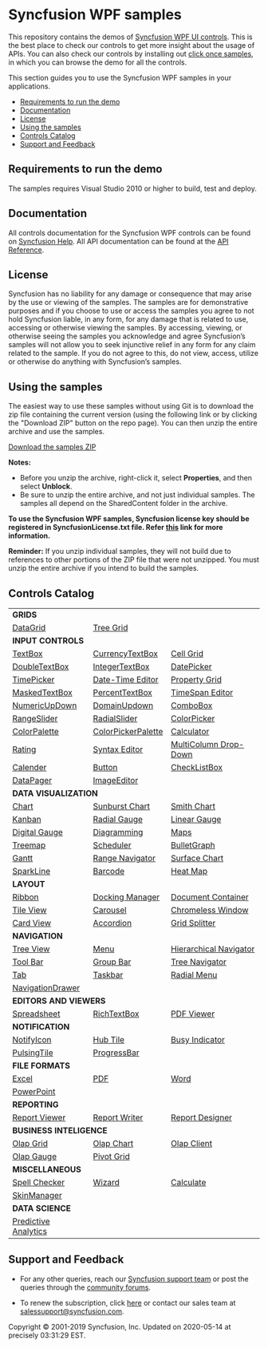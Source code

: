 # Syncfusion WPF samples 

This repository contains the demos of [Syncfusion WPF UI controls](https://www.syncfusion.com/products/wpf?utm_source=github&utm_medium=listing). This is the best place to check our controls to get more insight about the usage of APIs. You can also check our controls by installing out [click once samples](https://www.syncfusion.com/demos), in which you can browse the demo for all the controls.

This section guides you to use the Syncfusion WPF samples in your applications.

* [Requirements to run the demo](#requirements-to-run-the-demo)
* [Documentation](#documentation)
* [License](#license)
* [Using the samples](#using-the-samples)
* [Controls Catalog](#controls-catalog)
* [Support and Feedback](#support-and-feedback)

## <a name="requirements-to-run-the-demo"></a>Requirements to run the demo ##

The samples requires Visual Studio 2010 or higher to build, test and deploy. 

## <a name="documentation"></a>Documentation ##

All controls documentation for the Syncfusion WPF controls can be found on [Syncfusion Help](https://help.syncfusion.com/wpf/welcome-to-syncfusion-essential-wpf?utm_source=github&utm_medium=listing). All API documentation can be found at the [API Reference](https://help.syncfusion.com/cr/wpf?utm_source=github&utm_medium=listing).

## <a name="license"></a>License ##

Syncfusion has no liability for any damage or consequence that may arise by the use or viewing of the samples. The samples are for demonstrative purposes and if you choose to use or access the samples you agree to not hold Syncfusion liable, in any form, for any damage that is related to use, accessing or otherwise viewing the samples. By accessing, viewing, or otherwise seeing the samples you acknowledge and agree Syncfusion’s samples will not allow you to seek injunctive relief in any form for any claim related to the sample. If you do not agree to this, do not view, access, utilize or otherwise do anything with Syncfusion’s samples.

## <a name="using-the-samples"></a>Using the samples ##

The easiest way to use these samples without using Git is to download the zip file containing the current version (using the following link or by clicking the "Download ZIP" button on the repo page). You can then unzip the entire archive and use the samples.

   [Download the samples ZIP](../../archive/master.zip)

   **Notes:** 
   * Before you unzip the archive, right-click it, select **Properties**, and then select **Unblock**.
   * Be sure to unzip the entire archive, and not just individual samples. The samples all depend on the SharedContent folder in the archive.  

**To use the Syncfusion WPF samples, Syncfusion license key should be registered in SyncfusionLicense.txt file. Refer [this](https://www.syncfusion.com/kb/9002?utm_source=github&utm_medium=listing) link for more information.**



**Reminder:** If you unzip individual samples, they will not build due to references to other portions of the ZIP file that were not unzipped. You must unzip the entire archive if you intend to build the samples.


## <a name="controls-catalog"></a>Controls Catalog ## 

<table>
  <tr>
    <td colspan="3" rowspan="1">
    <b>GRIDS<b>
    </td>
</tr>    
<tr>
  <td>
    <a href="DataGrid">DataGrid</a>
  </td>
  <td>
    <a href="TreeGrid">Tree Grid</a>
  </td>
  <td/>
</tr>
<tr> 
  <td colspan="3" rowspan="1"><b>INPUT CONTROLS</b></td>
</tr>
<tr>
  
<td>
<a href="AutoComplete">TextBox</a>
</td>
<td>
<a href="Input%20Controls/Currency%20TextBox">CurrencyTextBox</a>
</td>
<td>
    <a href="GridControl">Cell Grid</a>
  </td>
</tr>
  <tr>
  <td>
<a href="Input%20Controls/Double%20TextBox">DoubleTextBox</a>
</td>
  <td>
<a href="Input%20Controls/Integer%20TextBox">IntegerTextBox</a>
</td>
  <td>
<a href="DateTimePicker/DatePicker">DatePicker</a>
</td>

</tr>
   <tr>
   <td>
  <a href="DateTimePicker/TimePicker">TimePicker</a>
</td>
<td>
<a href="Input%20Controls/DateTime%20Edit">Date-Time Editor</a>
</td>
<td>
    <a href="PropertyGrid">Property Grid</a>
  </td>
</tr>
  
   <tr>
    <td>
    <a href="Input%20Controls/Masked%20Text%20Box">MaskedTextBox</a>
</td>
  <td>
<a href="Input%20Controls/Percent%20TextBox">PercentTextBox</a>
</td>
<td>
<a href="Input%20Controls/TimeSpan%20Edit">TimeSpan Editor</a>
</td>
</tr>
<tr>
<td>
<a href="Input%20Controls/UpDown">NumericUpDown</a>
</td>
  <td>
<a href="Input%20Controls/Domain%20UpDown">DomainUpdown</a>
</td>
<td>
<a href="ComboBoxAdv">ComboBox</a>
</td>
</tr>
<tr>
<td>
<a href="Range%20Slider/Range%20Slider">RangeSlider</a>
</td>
<td>
<a href="RadialSlider">RadialSlider</a>
</td>
<td>
<a href="Color%20Picker/Color%20Picker">ColorPicker</a>
</td>
</tr>
<tr>
<td>
<a href="ColorPallete">ColorPalette</a>
</td>
<td>
<a href="Color%20Picker/Color%20Picker%20Palette">ColorPickerPalette</a>
</td>
<td>
<a href="Calculator/Calculator">Calculator</a>
</td>
</tr>
<tr>
<td>
<a href="Rating">Rating</a>
</td>
<td>
  <a href="Syntax%20Editor/Language-Based%20Highlighting">Syntax Editor</a>
</td>
<td>
<a href="MultiColumn%20Dropdown/MultiColumnDropDownDemo">MultiColumn Drop-Down</a>
</td>
</tr>
<tr>
<td>
<a href="Calendar">Calender</a>
</td>
<td>
<a href="Buttons">Button</a>
</td>
<td>
<a href="CheckListBox">CheckListBox</a>
</td>
</tr>
<tr>
<td>
<a href="DataPager">DataPager</td>
</td>
<td>
<a href="Image%20Editor">ImageEditor</a>
</td>
<td/>
</tr>

<tr>
    <td colspan="3" rowspan="1">
    <b>DATA VISUALIZATION<b>
    </td>
</tr>  
  
  <tr>
<td>
<a href="Chart">Chart</a>
</td>
<td>
<a href="Sunburst%20Chart">Sunburst Chart</a>
</td>
<td>
<a href="Smith%20Chart">Smith Chart</a>
</td>

</tr>
  <tr>
  <td>
<a href="Kanban">Kanban</a>
</td>
<td>
<a href="Gauges/CircularGauge">Radial Gauge</a>
</td>
<td>
<a href="Gauges/LinearGauge">Linear Gauge</a>
</td>

</tr>
   <tr>
   <td>
<a href="Gauges/DigitalGauge">Digital Gauge</a>
</td>
<td>
<a href="Diagram">Diagramming</a>
</td>
<td>
<a href="Map">Maps</a>
</td>
</tr>
  
   <tr>
   <td>
<a href="TreeMap">Treemap</a>
</td>
<td>
<a href="Schedule">Scheduler</a>
</td>
<td>
<a href="BulletGraph">BulletGraph</a>
</td>

</tr>
<tr>
<td>
<a href="Gantt">Gantt</a>
</td>
<td>
<a href="Chart/DateTimeRangeNavigator">Range Navigator</a>
</td>
<td>
<a href="Chart/Surface%20Chart">Surface Chart</a>
</td>
</tr>
<tr>
<td>
<a href="Chart/SparkLine">SparkLine</a>
</td>

<td>
<a href="Barcode">Barcode</a>
</td>
<td>
<a href="HeatMap">Heat Map</a>
</td>
</tr>

<tr> 
  <td colspan="3" rowspan="1"><b>LAYOUT</b></td>
</tr>
<tr>
  <td>
<a href="Ribbon">Ribbon</a>
</td>
<td>
<a href="Docking%20Manager">Docking Manager</a>
</td>
<td>
<a href="Docking%20Manager/Document%20Container">Document Container</a>
</td>

</tr>
  <tr>
  <td>
<a href="Tile%20View">Tile View</a>
</td>
  <td>
<a href="Carousel/Carousel">Carousel</a>
</td>
  <td>
<a href="Chromeless%20Window/Chromeless%20Window">Chromeless Window</a>
</td>

</tr>
<tr>
<td>
<a href="Card%20View/Card%20View">Card View</a>
</td>
<td>
<a href="Accordion">Accordion</a>
</td>
<td>
<a href="GridSplitter/Getting%20Started">Grid Splitter</a>
</td>
</tr>

<tr> 
  <td colspan="3" rowspan="1"><b>NAVIGATION</b></td>
</tr>
<tr>
  <td>
<a href="Tree%20View">Tree View</a>
</td>
<td>
<a href="Menu%20Control">Menu</a>
</td>
<td>
<a href="Hierarchy%20Navigator/Getting%20Started">Hierarchical Navigator</a>
</td>
</tr>
  <tr>
  <td>
<a href="ToolBar/Getting%20Started">Tool Bar</a>
</td>

  <td>
<a href="GroupBar">Group Bar</a>
</td>
 <td>
<a href="TreeNavigator">Tree Navigator</a>
</td>
</tr>
  <tr>
  
</tr>
<tr>
  <td>
<a href="TabControl">Tab</a>
</td>
<td>
<a href="TaskBar/Getting%20Started">Taskbar</a>
</td>
<td>
<a href="RadialMenu">Radial Menu</a>
</td>
</tr>
<tr>
<td>
<a href="Navigation%20Drawer/Getting%20Started">NavigationDrawer</a>
</td>
<td/>
<td/>
</tr>

<tr><td colspan="3" rowspan="1"><b>EDITORS AND VIEWERS</b></td></tr>
<tr>
<td>
    <a href="Spreadsheet">Spreadsheet</a>
  </td>
  
 <td>
<a href="RichTextBox">RichTextBox</a>
</td>
<td>
<a href="PDF%20Viewer">PDF Viewer</a>
</td>
</tr>

<tr><td colspan="3" rowspan="1"><b> NOTIFICATION</b></td></tr>
<tr>
<td>
<a href="Notify%20Icon/Notify%20Icon">NotifyIcon</a>
</td>
<td>
<a href="HubTile">Hub Tile</a>
</td>
 <td>
 <a href="Busy%20Indicator">Busy Indicator</a>
</tr>
<tr>
<td>
<a href="PulsingTile">PulsingTile</a>
</td>
<td>
<a href="SfProgressBar">ProgressBar</a>
</td>
<td/>
</tr>

<tr><td colspan="3" rowspan="1"><b>FILE FORMATS</b></td></tr>
<tr>
  <td>
   <a href="XlsIO">Excel</a>
</td>
<td>
<a href="PDF">PDF</a>
</td>
<td>
<a href="DocIO">Word</a>
</td>
  </tr>
  <tr>
 <td>
<a href="Presentation">PowerPoint</a>
</td>
  <td/>
  <td/>
</tr>

<tr><td colspan="3" rowspan="1"><b>REPORTING</b></td></tr>
<tr>
  <td>
   <a href="Report%20Viewer">Report Viewer</a>
</td>
<td>
<a href="Report%20Writer">Report Writer</a>
</td>
<td>
<a href="Report%20Designer">Report Designer</a>
</td>

</tr>

<tr><td colspan="3" rowspan="1"><b>BUSINESS INTELIGENCE</b></td></tr>
<tr>
  <td>
   <a href="OlapGrid">Olap Grid</a>
</td>
<td>
<a href="OlapChart">Olap Chart</a>
</td>
<td>
<a href="OlapClient">Olap Client</a>
</td>
  </tr>
  <tr>
<td>
<a href="OlapGauge">Olap Gauge</a>
</td>
  <td>
<a href="Pivot%20Grid">Pivot Grid</a>
</td>
  <td/>
</tr>

<tr><td colspan="3" rowspan="1"><b>MISCELLANEOUS</b></td></tr>
<tr>
<td>
<a href="SfSpellChecker">Spell Checker</a>
</td>
<td>
<a href="Wizard/Wizard%20Control">Wizard</a>
</td>
  <td>
<a href="Calculate">Calculate</a>
</td>
</tr>
<tr>
<td>
<a href="Skin%20Manager">SkinManager</a>
</td>
<td/>
<td/>
</tr>

<tr> 
  <td colspan="3" rowspan="1"><b>DATA SCIENCE</b></td>
</tr>
<tr>
  <td>
<a href="Predictive%20Analytics/PMMLWPFSampleBrowser">Predictive Analytics</a>
</td>
<td/>
  <td/>
</tr>
</table>

## <a name="support-and-feedback"></a>Support and Feedback ##

* For any other queries, reach our [Syncfusion support team](https://www.syncfusion.com/support/directtrac/incidents/newincident?utm_source=github&utm_medium=listing) or post the queries through the [community forums](https://www.syncfusion.com/forums?utm_source=github&utm_medium=listing).

* To renew the subscription, click [here](https://www.syncfusion.com/sales/products?utm_source=github&utm_medium=listing) or contact our sales team at <salessupport@syncfusion.com>.

<p>Copyright © 2001-2019 Syncfusion, Inc. Updated on 2020-05-14 at precisely 03:31:29 EST.</p>
  
